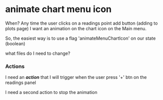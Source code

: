 # animate chart menu icon

When?
Any time the user clicks on a readings point add button (adding to plots page) I want an animation on the chart icon on the Main menu.

So, the easiest way is to use a flag 'animateMenuChartIcon' on our state (boolean)

what files do I need to change?

### Actions

I need an ***action*** that I will trigger when the user press '+' btn on the readings panel

I need a second action to stop the animation
